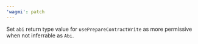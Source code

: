 ```yaml
---
'wagmi': patch
---
```


Set `abi` return type value for `usePrepareContractWrite` as more permissive when not inferrable as `Abi`.
